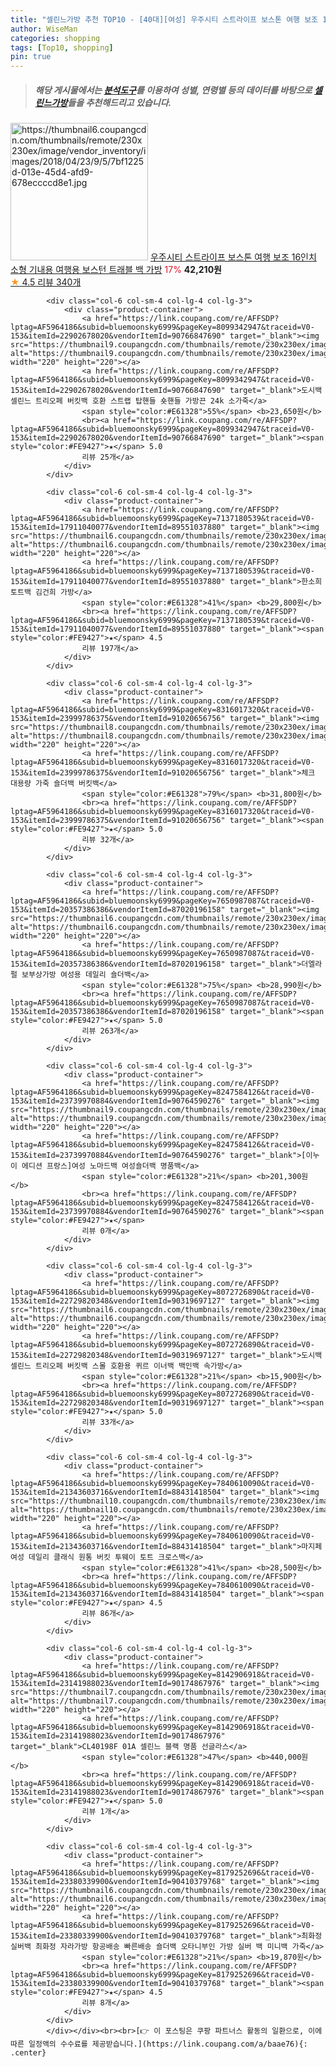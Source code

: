 ```yaml
---
title: "셀린느가방 추천 TOP10 - [40대][여성] 우주시티 스트라이프 보스톤 여행 보조 16인치 소형 기내용 여행용 보스턴 트래블 백 가방"
author: WiseMan
categories: shopping
tags: [Top10, shopping]
pin: true
---
```


> ##### 해당 게시물에서는 [**분석도구**](https://itemscout.io/)를 이용하여 **성별**, **연령별** 등의 데이터를 바탕으로 [**셀린느가방**](https://link.coupang.com/a/baae76)들을 추천해드리고 있습니다.
<div class="container"><div class="row">
            <div class="col-6 col-sm-4 col-lg-4 col-lg-3">
                <div class="product-container">
                    <a href="https://link.coupang.com/re/AFFSDP?lptag=AF5964186&subid=bluemoonsky6999&pageKey=7243515563&traceid=V0-153&itemId=18410005804&vendorItemId=91013874002" target="_blank"><img src="https://thumbnail6.coupangcdn.com/thumbnails/remote/230x230ex/image/vendor_inventory/images/2018/04/23/9/5/7bf1225d-013e-45d4-afd9-678eccccd8e1.jpg" alt="https://thumbnail6.coupangcdn.com/thumbnails/remote/230x230ex/image/vendor_inventory/images/2018/04/23/9/5/7bf1225d-013e-45d4-afd9-678eccccd8e1.jpg" width="220" height="220"></a>
                    <a href="https://link.coupang.com/re/AFFSDP?lptag=AF5964186&subid=bluemoonsky6999&pageKey=7243515563&traceid=V0-153&itemId=18410005804&vendorItemId=91013874002" target="_blank">우주시티 스트라이프 보스톤 여행 보조 16인치 소형 기내용 여행용 보스턴 트래블 백 가방</a>
                    <span style="color:#E61328">17%</span> <b>42,210원</b>
                    <br><a href="https://link.coupang.com/re/AFFSDP?lptag=AF5964186&subid=bluemoonsky6999&pageKey=7243515563&traceid=V0-153&itemId=18410005804&vendorItemId=91013874002" target="_blank"><span style="color:#FE9427">★</span> 4.5
                    리뷰 340개</a>
                </div>
            </div>
            
            <div class="col-6 col-sm-4 col-lg-4 col-lg-3">
                <div class="product-container">
                    <a href="https://link.coupang.com/re/AFFSDP?lptag=AF5964186&subid=bluemoonsky6999&pageKey=8099342947&traceid=V0-153&itemId=22902678020&vendorItemId=90766847690" target="_blank"><img src="https://thumbnail9.coupangcdn.com/thumbnails/remote/230x230ex/image/vendor_inventory/5819/46365296837ad82a5d2f21412513d114411ca0b9a0698b893f88c521067a.jpg" alt="https://thumbnail9.coupangcdn.com/thumbnails/remote/230x230ex/image/vendor_inventory/5819/46365296837ad82a5d2f21412513d114411ca0b9a0698b893f88c521067a.jpg" width="220" height="220"></a>
                    <a href="https://link.coupang.com/re/AFFSDP?lptag=AF5964186&subid=bluemoonsky6999&pageKey=8099342947&traceid=V0-153&itemId=22902678020&vendorItemId=90766847690" target="_blank">도시백 셀린느 트리오페 버킷백 호환 스트랩 탑핸들 숏핸들 가방끈 24k 소가죽</a>
                    <span style="color:#E61328">55%</span> <b>23,650원</b>
                    <br><a href="https://link.coupang.com/re/AFFSDP?lptag=AF5964186&subid=bluemoonsky6999&pageKey=8099342947&traceid=V0-153&itemId=22902678020&vendorItemId=90766847690" target="_blank"><span style="color:#FE9427">★</span> 5.0
                    리뷰 25개</a>
                </div>
            </div>
            
            <div class="col-6 col-sm-4 col-lg-4 col-lg-3">
                <div class="product-container">
                    <a href="https://link.coupang.com/re/AFFSDP?lptag=AF5964186&subid=bluemoonsky6999&pageKey=7137180539&traceid=V0-153&itemId=17911040077&vendorItemId=89551037880" target="_blank"><img src="https://thumbnail6.coupangcdn.com/thumbnails/remote/230x230ex/image/vendor_inventory/6fb5/56742942010c7387854492545cad6ea893976f53266ab7e476d5f7ae7a34.jpg" alt="https://thumbnail6.coupangcdn.com/thumbnails/remote/230x230ex/image/vendor_inventory/6fb5/56742942010c7387854492545cad6ea893976f53266ab7e476d5f7ae7a34.jpg" width="220" height="220"></a>
                    <a href="https://link.coupang.com/re/AFFSDP?lptag=AF5964186&subid=bluemoonsky6999&pageKey=7137180539&traceid=V0-153&itemId=17911040077&vendorItemId=89551037880" target="_blank">한소희 토트백 김건희 가방</a>
                    <span style="color:#E61328">41%</span> <b>29,800원</b>
                    <br><a href="https://link.coupang.com/re/AFFSDP?lptag=AF5964186&subid=bluemoonsky6999&pageKey=7137180539&traceid=V0-153&itemId=17911040077&vendorItemId=89551037880" target="_blank"><span style="color:#FE9427">★</span> 4.5
                    리뷰 197개</a>
                </div>
            </div>
            
            <div class="col-6 col-sm-4 col-lg-4 col-lg-3">
                <div class="product-container">
                    <a href="https://link.coupang.com/re/AFFSDP?lptag=AF5964186&subid=bluemoonsky6999&pageKey=8316017320&traceid=V0-153&itemId=23999786375&vendorItemId=91020656756" target="_blank"><img src="https://thumbnail8.coupangcdn.com/thumbnails/remote/230x230ex/image/vendor_inventory/819b/328c0cf01057ca25c7d70bd940ff5e23e4a5b3bb73180044484178b827fd.png" alt="https://thumbnail8.coupangcdn.com/thumbnails/remote/230x230ex/image/vendor_inventory/819b/328c0cf01057ca25c7d70bd940ff5e23e4a5b3bb73180044484178b827fd.png" width="220" height="220"></a>
                    <a href="https://link.coupang.com/re/AFFSDP?lptag=AF5964186&subid=bluemoonsky6999&pageKey=8316017320&traceid=V0-153&itemId=23999786375&vendorItemId=91020656756" target="_blank">체크 대용량 가죽 숄더백 버킷백</a>
                    <span style="color:#E61328">79%</span> <b>31,800원</b>
                    <br><a href="https://link.coupang.com/re/AFFSDP?lptag=AF5964186&subid=bluemoonsky6999&pageKey=8316017320&traceid=V0-153&itemId=23999786375&vendorItemId=91020656756" target="_blank"><span style="color:#FE9427">★</span> 5.0
                    리뷰 32개</a>
                </div>
            </div>
            
            <div class="col-6 col-sm-4 col-lg-4 col-lg-3">
                <div class="product-container">
                    <a href="https://link.coupang.com/re/AFFSDP?lptag=AF5964186&subid=bluemoonsky6999&pageKey=7650987087&traceid=V0-153&itemId=20357386386&vendorItemId=87020196158" target="_blank"><img src="https://thumbnail6.coupangcdn.com/thumbnails/remote/230x230ex/image/vendor_inventory/c868/2088c7cfe82592a7093661551921bc27d588859ec5edcedfc08e593d2c6e.JPG" alt="https://thumbnail6.coupangcdn.com/thumbnails/remote/230x230ex/image/vendor_inventory/c868/2088c7cfe82592a7093661551921bc27d588859ec5edcedfc08e593d2c6e.JPG" width="220" height="220"></a>
                    <a href="https://link.coupang.com/re/AFFSDP?lptag=AF5964186&subid=bluemoonsky6999&pageKey=7650987087&traceid=V0-153&itemId=20357386386&vendorItemId=87020196158" target="_blank">더엘라 펄 보부상가방 여성용 데일리 숄더백</a>
                    <span style="color:#E61328">75%</span> <b>28,990원</b>
                    <br><a href="https://link.coupang.com/re/AFFSDP?lptag=AF5964186&subid=bluemoonsky6999&pageKey=7650987087&traceid=V0-153&itemId=20357386386&vendorItemId=87020196158" target="_blank"><span style="color:#FE9427">★</span> 5.0
                    리뷰 263개</a>
                </div>
            </div>
            
            <div class="col-6 col-sm-4 col-lg-4 col-lg-3">
                <div class="product-container">
                    <a href="https://link.coupang.com/re/AFFSDP?lptag=AF5964186&subid=bluemoonsky6999&pageKey=8247584126&traceid=V0-153&itemId=23739970884&vendorItemId=90764590276" target="_blank"><img src="https://thumbnail9.coupangcdn.com/thumbnails/remote/230x230ex/image/vendor_inventory/31f9/fc91f76ee5946779c780c25516e6e87a94404d964e6d2de0104dbf7eff3f.jpg" alt="https://thumbnail9.coupangcdn.com/thumbnails/remote/230x230ex/image/vendor_inventory/31f9/fc91f76ee5946779c780c25516e6e87a94404d964e6d2de0104dbf7eff3f.jpg" width="220" height="220"></a>
                    <a href="https://link.coupang.com/re/AFFSDP?lptag=AF5964186&subid=bluemoonsky6999&pageKey=8247584126&traceid=V0-153&itemId=23739970884&vendorItemId=90764590276" target="_blank">[이누이 에디션 프랑스]여성 노마드백 여성숄더백 명품백</a>
                    <span style="color:#E61328">21%</span> <b>201,300원</b>
                    <br><a href="https://link.coupang.com/re/AFFSDP?lptag=AF5964186&subid=bluemoonsky6999&pageKey=8247584126&traceid=V0-153&itemId=23739970884&vendorItemId=90764590276" target="_blank"><span style="color:#FE9427">★</span> 
                    리뷰 0개</a>
                </div>
            </div>
            
            <div class="col-6 col-sm-4 col-lg-4 col-lg-3">
                <div class="product-container">
                    <a href="https://link.coupang.com/re/AFFSDP?lptag=AF5964186&subid=bluemoonsky6999&pageKey=8072726890&traceid=V0-153&itemId=22729820348&vendorItemId=90319697127" target="_blank"><img src="https://thumbnail6.coupangcdn.com/thumbnails/remote/230x230ex/image/vendor_inventory/c5ee/38327f7c19b3b2c23b403337c3bafa676d7178bdd3fbe7c3d98f1b6da55a.jpg" alt="https://thumbnail6.coupangcdn.com/thumbnails/remote/230x230ex/image/vendor_inventory/c5ee/38327f7c19b3b2c23b403337c3bafa676d7178bdd3fbe7c3d98f1b6da55a.jpg" width="220" height="220"></a>
                    <a href="https://link.coupang.com/re/AFFSDP?lptag=AF5964186&subid=bluemoonsky6999&pageKey=8072726890&traceid=V0-153&itemId=22729820348&vendorItemId=90319697127" target="_blank">도시백 셀린느 트리오페 버킷백 스몰 호환용 퀴르 이너백 백인백 속가방</a>
                    <span style="color:#E61328">21%</span> <b>15,900원</b>
                    <br><a href="https://link.coupang.com/re/AFFSDP?lptag=AF5964186&subid=bluemoonsky6999&pageKey=8072726890&traceid=V0-153&itemId=22729820348&vendorItemId=90319697127" target="_blank"><span style="color:#FE9427">★</span> 5.0
                    리뷰 33개</a>
                </div>
            </div>
            
            <div class="col-6 col-sm-4 col-lg-4 col-lg-3">
                <div class="product-container">
                    <a href="https://link.coupang.com/re/AFFSDP?lptag=AF5964186&subid=bluemoonsky6999&pageKey=7840610090&traceid=V0-153&itemId=21343603716&vendorItemId=88431418504" target="_blank"><img src="https://thumbnail10.coupangcdn.com/thumbnails/remote/230x230ex/image/vendor_inventory/1642/78e33a8c9e72d8f855b140e43d5d48d02559d18cc58ceb94136995fb597d.png" alt="https://thumbnail10.coupangcdn.com/thumbnails/remote/230x230ex/image/vendor_inventory/1642/78e33a8c9e72d8f855b140e43d5d48d02559d18cc58ceb94136995fb597d.png" width="220" height="220"></a>
                    <a href="https://link.coupang.com/re/AFFSDP?lptag=AF5964186&subid=bluemoonsky6999&pageKey=7840610090&traceid=V0-153&itemId=21343603716&vendorItemId=88431418504" target="_blank">마지페 여성 데일리 클래식 원통 버킷 투웨이 토트 크로스백</a>
                    <span style="color:#E61328">41%</span> <b>28,500원</b>
                    <br><a href="https://link.coupang.com/re/AFFSDP?lptag=AF5964186&subid=bluemoonsky6999&pageKey=7840610090&traceid=V0-153&itemId=21343603716&vendorItemId=88431418504" target="_blank"><span style="color:#FE9427">★</span> 4.5
                    리뷰 86개</a>
                </div>
            </div>
            
            <div class="col-6 col-sm-4 col-lg-4 col-lg-3">
                <div class="product-container">
                    <a href="https://link.coupang.com/re/AFFSDP?lptag=AF5964186&subid=bluemoonsky6999&pageKey=8142906918&traceid=V0-153&itemId=23141988023&vendorItemId=90174867976" target="_blank"><img src="https://thumbnail7.coupangcdn.com/thumbnails/remote/230x230ex/image/vendor_inventory/410a/24bce8e4019da924e788724002989a012d60df5fdad028a061e0e9361ee4.png" alt="https://thumbnail7.coupangcdn.com/thumbnails/remote/230x230ex/image/vendor_inventory/410a/24bce8e4019da924e788724002989a012d60df5fdad028a061e0e9361ee4.png" width="220" height="220"></a>
                    <a href="https://link.coupang.com/re/AFFSDP?lptag=AF5964186&subid=bluemoonsky6999&pageKey=8142906918&traceid=V0-153&itemId=23141988023&vendorItemId=90174867976" target="_blank">CL40198F 01A 셀린느 블랙 명품 선글라스</a>
                    <span style="color:#E61328">47%</span> <b>440,000원</b>
                    <br><a href="https://link.coupang.com/re/AFFSDP?lptag=AF5964186&subid=bluemoonsky6999&pageKey=8142906918&traceid=V0-153&itemId=23141988023&vendorItemId=90174867976" target="_blank"><span style="color:#FE9427">★</span> 5.0
                    리뷰 1개</a>
                </div>
            </div>
            
            <div class="col-6 col-sm-4 col-lg-4 col-lg-3">
                <div class="product-container">
                    <a href="https://link.coupang.com/re/AFFSDP?lptag=AF5964186&subid=bluemoonsky6999&pageKey=8179252696&traceid=V0-153&itemId=23380339900&vendorItemId=90410379768" target="_blank"><img src="https://thumbnail6.coupangcdn.com/thumbnails/remote/230x230ex/image/vendor_inventory/f454/415681ab93e7e29571413a29f49cfaa6b69922ee3c4189a2ea38a8c3dabc.jpg" alt="https://thumbnail6.coupangcdn.com/thumbnails/remote/230x230ex/image/vendor_inventory/f454/415681ab93e7e29571413a29f49cfaa6b69922ee3c4189a2ea38a8c3dabc.jpg" width="220" height="220"></a>
                    <a href="https://link.coupang.com/re/AFFSDP?lptag=AF5964186&subid=bluemoonsky6999&pageKey=8179252696&traceid=V0-153&itemId=23380339900&vendorItemId=90410379768" target="_blank">최화정실버백 최화정 자라가방 항공배송 빠른배송 숄더백 오타니부인 가방 실버 백 미니백 가죽</a>
                    <span style="color:#E61328">21%</span> <b>19,870원</b>
                    <br><a href="https://link.coupang.com/re/AFFSDP?lptag=AF5964186&subid=bluemoonsky6999&pageKey=8179252696&traceid=V0-153&itemId=23380339900&vendorItemId=90410379768" target="_blank"><span style="color:#FE9427">★</span> 4.5
                    리뷰 8개</a>
                </div>
            </div>
            </div></div><br><br>[👉 이 포스팅은 쿠팡 파트너스 활동의 일환으로, 이에 따른 일정액의 수수료를 제공받습니다.](https://link.coupang.com/a/baae76){: .center}